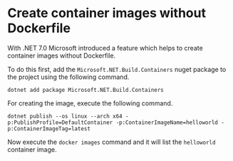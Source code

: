 # Create container images without Dockerfile

With .NET 7.0 Microsoft introduced a feature which helps to create container images without Dockerfile.

To do this first, add the `Microsoft.NET.Build.Containers` nuget package to the project using the following command.

`dotnet add package Microsoft.NET.Build.Containers`

For creating the image, execute the following command.

`dotnet publish --os linux --arch x64 -p:PublishProfile=DefaultContainer -p:ContainerImageName=helloworld -p:ContainerImageTag=latest`

Now execute the `docker images` command and it will list the `helloworld` container image.